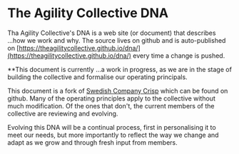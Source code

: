---
---
# The Agility Collective DNA

Tha Agility Collective's DNA is a web site (or document) that describes ...how we work and why. The source lives on github and is auto-published on [https://theagilitycollective.github.io/dna/](https://theagilitycollective.github.io/dna/) every time a change is pushed.

**This document is currently ...a work in progress, as we are in the stage of building the collective and formalise our operating principals.  

This document is a fork of [Swedish Company Crisp](http://DNA.crisp.se) which can be found on github. Many of the operating principles apply to the collective without much modification. Of the ones that don't, the current members of the collective are reviewing and evolving.

Evolving this DNA will be a continual process, first in personalising it to meet our needs, but more importantly to reflect the way we change and adapt as we grow and through fresh input from members.
